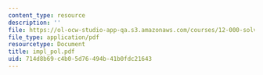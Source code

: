 ```yaml
---
content_type: resource
description: ''
file: https://ol-ocw-studio-app-qa.s3.amazonaws.com/courses/12-000-solving-complex-problems-fall-2003/714d8b69c4b05d76494b41b0fdc21643_impl_pol.pdf
file_type: application/pdf
resourcetype: Document
title: impl_pol.pdf
uid: 714d8b69-c4b0-5d76-494b-41b0fdc21643
---
```

